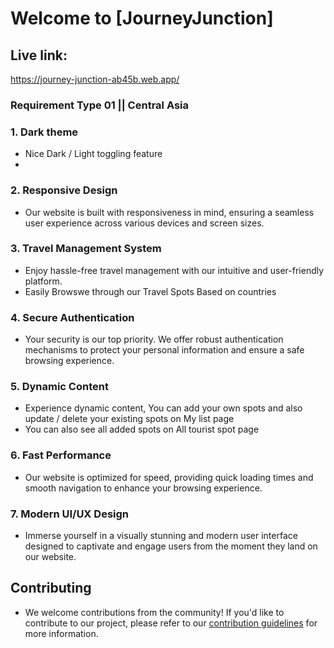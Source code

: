 # Welcome to [JourneyJunction]
## Live link:
https://journey-junction-ab45b.web.app/

###  Requirement Type 01 || Central Asia

### 1. Dark theme
- Nice Dark / Light toggling feature
- 
### 2. Responsive Design

- Our website is built with responsiveness in mind, ensuring a seamless user experience across various devices and screen sizes.

### 3. Travel Management System
- Enjoy hassle-free travel management with our intuitive and user-friendly platform.
- Easily Browswe through our Travel Spots Based on countries

### 4. Secure Authentication
- Your security is our top priority. We offer robust authentication mechanisms to protect your personal information and ensure a safe browsing experience.

### 5. Dynamic Content
- Experience dynamic content, You can add your own spots and also update / delete your existing spots on My list page
-  You can also see all added spots on All tourist spot page

### 6. Fast Performance
- Our website is optimized for speed, providing quick loading times and smooth navigation to enhance your browsing experience.

### 7. Modern UI/UX Design
- Immerse yourself in a visually stunning and modern user interface designed to captivate and engage users from the moment they land on our website.


## Contributing
- We welcome contributions from the community! If you'd like to contribute to our project, please refer to our [contribution guidelines](CONTRIBUTING.md) for more information.



